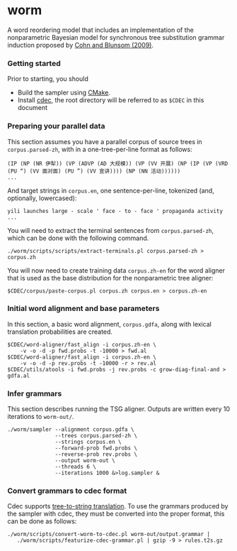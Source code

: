 worm
====

A word reordering model that includes an implementation of the nonparametric Bayesian model for synchronous tree substitution grammar induction proposed by [Cohn and Blunsom (2009)](http://anthology.aclweb.org/D/D09/D09-1037.pdf).

### Getting started

Prior to starting, you should
 * Build the sampler using [CMake](http://www.cmake.org/).
 * Install [cdec](http://www.cdec-decoder.org/), the root directory will be referred to as `$CDEC` in this document

### Preparing your parallel data

This section assumes you have a parallel corpus of source trees in `corpus.parsed-zh`, with in a one-tree-per-line format as follows:

    (IP (NP (NR 伊犁)) (VP (ADVP (AD 大规模)) (VP (VV 开展) (NP (IP (VP (VRD (PU “) (VV 面对面) (PU ”) (VV 宣讲)))) (NP (NN 活动))))))
    ...

And target strings in `corpus.en`, one sentence-per-line, tokenized (and, optionally, lowercased):

    yili launches large - scale ' face - to - face ' propaganda activity
    ...

You will need to extract the terminal sentences from `corpus.parsed-zh`, which can be done with the following command.

    ./worm/scripts/scripts/extract-terminals.pl corpus.parsed-zh > corpus.zh

You will now need to create training data `corpus.zh-en` for the word aligner that is used as the base distribution for the nonparametric tree aligner:

    $CDEC/corpus/paste-corpus.pl corpus.zh corpus.en > corpus.zh-en

### Initial word alignment and base parameters

In this section, a basic word alignment, `corpus.gdfa`, along with lexical translation probabilities are created.

    $CDEC/word-aligner/fast_align -i corpus.zh-en \
        -v -o -d -p fwd.probs -t -10000 > fwd.al
    $CDEC/word-aligner/fast_align -i corpus.zh-en \
        -v -o -d -p rev.probs -t -10000 -r > rev.al
    $CDEC/utils/atools -i fwd.probs -j rev.probs -c grow-diag-final-and > gdfa.al

### Infer grammars

This section describes running the TSG aligner. Outputs are written every 10 iterations to `worm-out/`.

    ./worm/sampler --alignment corpus.gdfa \
                   --trees corpus.parsed-zh \
                   --strings corpus.en \
                   --forward-prob fwd.probs \
                   --reverse-prob rev.probs \
                   --output worm-out \
                   --threads 6 \
                   --iterations 1000 &>log.sampler &

### Convert grammars to cdec format

Cdec supports [tree-to-string translation](http://www.cdec-decoder.org/concepts/xrs.html). To use the grammars produced by the sampler with cdec, they must be converted into the proper format, this can be done as follows:

    ./worm/scripts/convert-worm-to-cdec.pl worm-out/output.grammar |
       ./worm/scripts/featurize-cdec-grammar.pl | gzip -9 > rules.t2s.gz

